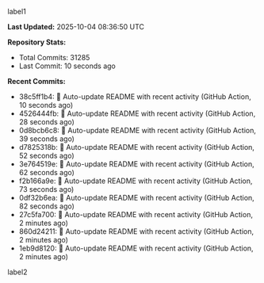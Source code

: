 
label1 
<!-- ACTIVITY_START -->
**Last Updated:** 2025-10-04 08:36:50 UTC

**Repository Stats:**
- Total Commits: 31285
- Last Commit: 10 seconds ago

**Recent Commits:**
- 38c5ff1b4: 🤖 Auto-update README with recent activity (GitHub Action, 10 seconds ago)
- 4526444fb: 🤖 Auto-update README with recent activity (GitHub Action, 28 seconds ago)
- 0d8bcb6c8: 🤖 Auto-update README with recent activity (GitHub Action, 39 seconds ago)
- d7825318b: 🤖 Auto-update README with recent activity (GitHub Action, 52 seconds ago)
- 3e764519e: 🤖 Auto-update README with recent activity (GitHub Action, 62 seconds ago)
- f2b166a9e: 🤖 Auto-update README with recent activity (GitHub Action, 73 seconds ago)
- 0df32b6ea: 🤖 Auto-update README with recent activity (GitHub Action, 82 seconds ago)
- 27c5fa700: 🤖 Auto-update README with recent activity (GitHub Action, 2 minutes ago)
- 860d24211: 🤖 Auto-update README with recent activity (GitHub Action, 2 minutes ago)
- 1eb9d8120: 🤖 Auto-update README with recent activity (GitHub Action, 2 minutes ago)
<!-- ACTIVITY_END -->

label2
